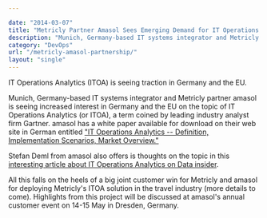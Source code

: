 ```yaml
---

date: "2014-03-07"
title: "Metricly Partner Amasol Sees Emerging Demand for IT Operations Analytics"
description: "Munich, Germany-based IT systems integrator and Metricly partner amasol is seeing increased interest on the topic of IT Operations Analytics (or ITOA)."
category: "DevOps"
url: "/metricly-amasol-partnership/"
layout: "single"
---
```


IT Operations Analytics (ITOA) is seeing traction in Germany and the EU.

Munich, Germany-based IT systems integrator and Metricly partner amasol is seeing increased interest in Germany and the EU on the topic of IT Operations Analytics (or ITOA), a term coined by leading industry analyst firm Gartner.  amasol has a white paper available for download on their web site in German entitled ["IT Operations Analytics -- Definition, Implementation Scenarios, Market Overview."](http://www.amasol.de/download/whitepaper-it-operations-analytics.html)

Stefan Deml from amasol also offers is thoughts on the topic in this [interesting article about IT Operations Analytics on Data insider](http://www.datacenter-insider.de/methoden-fuer-end-user-zentriertes-service-performance-management-a-436761/).

All this falls on the heels of a big joint customer win for Metricly and amasol for deploying Metricly's ITOA solution in the travel industry (more details to come).  Highlights from this project will be discussed at amasol's annual customer event on 14-15 May in Dresden, Germany.

